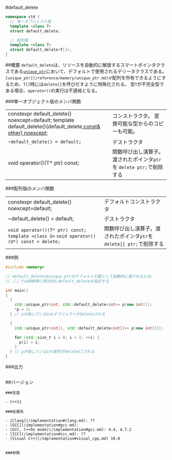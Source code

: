#default_delete
```cpp
namespace std {
  // 単一オブジェクト版
  template <class T>
  struct default_delete;

  // 配列版
  template <class T>
  struct default_delete<T[]>;
}
```

##概要
`default_delete`は、リソースを自動的に解放するスマートポインタクラスである[`unique_ptr`](/reference/memory/unique_ptr.md)において、デフォルトで使用されるデリータクラスである。`[unique_ptr](/reference/memory/unique_ptr.md)が`配列を所有できるようにするため、`T[]`時には`delete[]`を呼びだすように特殊化される。
型`T`が不完全型である場合、`operator()`の実行は不適格となる。

###単一オブジェクト版のメンバ関数

| | |
|------------------------------------------------------------------------------------------------------------------------------|-------------------------------------------------------------------------------------------------------------------|
| constexpr default_delete() noexcept=default; template <class U> default_delete()(default_delete<U> const& other) noexcept; | コンストラクタ。 変換可能な型からのコピーも可能。 |
| `~default_delete() = default;` | デストラクタ |
| void operator()(T* ptr) const; | 関数呼び出し演算子。渡されたポインタ`ptr`を `delete ptr;`で削除する |

###配列版のメンバ関数

| | |
|----------------------------------------------------------------------------------------------------------------------------------|---------------------------------------------------------------------------------------------------------------------|
| constexpr default_delete() noexcept=default; | デフォルトコンストラクタ |
| ~default_delete() = default; | デストラクタ |
| `void operator()(T* ptr) const;`  `template <class U>` `void operator()(U*) const = delete;` | 関数呼び出し演算子。渡されたポインタ`ptr`を `delete[] ptr;`で削除する |

###例
```cpp
#include <memory>

// default_deleteはunique_ptrのデフォルト引数として自動的に渡されるため、
// ここでは説明用に明示的にdefault_deleteを指定する

int main()
{
  {
    std::unique_ptr<int, std::default_delete<int>> p(new int());
    *p = 3;
  } // pが指しているintオブジェクトがdeleteされる

  {
    std::unique_ptr<int[], std::default_delete<int[]>> p(new int[3]);

    for (std::size_t i = 0; i < 3; ++i) {
      p[i] = i;
    }
  } // pが指しているint配列がdelete[]される
}
```

###出力
```cpp
```

##バージョン
```
###言語

- C++11

###処理系

- [Clang](/implementation#clang.md): ??
- [GCC](/implementation#gcc.md): 
- [GCC, C++0x mode](/implementation#gcc.md): 4.4, 4.7.2
- [ICC](/implementation#icc.md): ??
- [Visual C++](/implementation#visual_cpp.md) 10.0


###参照

